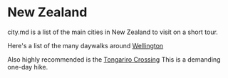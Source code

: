 # New Zealand


city.md is a list of the main cities in New Zealand to visit on a short tour.


Here's a list of the many daywalks around
[Wellington](https://wellington.govt.nz/recreation/outdoors/walks-and-walkways/top-20-welly-walks)


Also highly recommended is the 
[Tongariro Crossing](https://www.tongarirocrossing.org.nz)
This is a demanding one-day hike.
